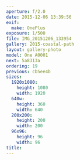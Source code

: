```yaml
---
aperture: f/2.0
date: 2015-12-06 13:39:56
exif:
  make: OnePlus
exposure: 1/500
file: IMG_20151206_133954
gallery: 2015-coastal-path
layout: gallery-photo
model: One A0001
next: 5a8313a
ordering: 19
previous: cb5ee4b
sizes:
  1920x1080:
    height: 1080
    width: 1920
  640w:
    height: 360
    width: 640
  200x200:
    height: 200
    width: 200
  96x96:
    height: 96
    width: 96
title: 
---
```


